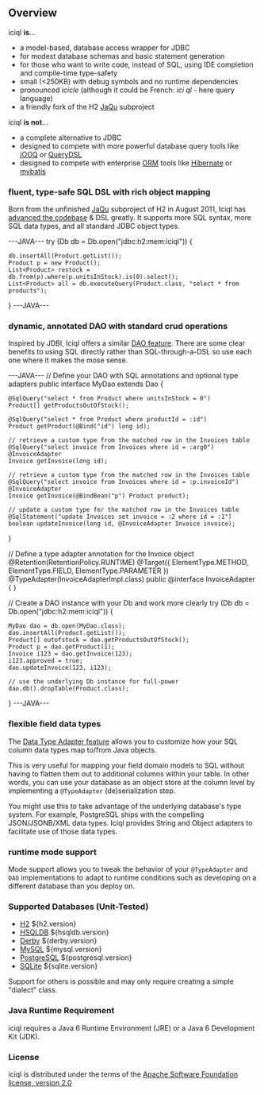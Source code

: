 ## Overview

iciql **is**...

- a model-based, database access wrapper for JDBC
- for modest database schemas and basic statement generation
- for those who want to write code, instead of SQL, using IDE completion and compile-time type-safety
- small (<250KB) with debug symbols and no runtime dependencies
- pronounced *icicle* (although it could be French: *ici ql* - here query language)
- a friendly fork of the H2 [JaQu][jaqu] subproject

iciql **is not**...

- a complete alternative to JDBC
- designed to compete with more powerful database query tools like [jOOQ][jooq] or [QueryDSL][querydsl]
- designed to compete with enterprise [ORM][orm] tools like [Hibernate][hibernate] or [mybatis][mybatis]

### fluent, type-safe SQL DSL with rich object mapping

Born from the unfinished [JaQu][jaqu] subproject of H2 in August 2011, Iciql has [advanced the codebase](jaqu_comparison.html) & DSL greatly.  It supports more SQL syntax, more SQL data types, and all standard JDBC object types.

---JAVA---
try (Db db = Db.open("jdbc:h2:mem:iciql")) {

    db.insertAll(Product.getList());
    Product p = new Product();
    List<Product> restock = db.from(p).where(p.unitsInStock).is(0).select();
    List<Product> all = db.executeQuery(Product.class, "select * from products");
    
}
---JAVA---

### dynamic, annotated DAO with standard crud operations

Inspired by JDBI, Iciql offers a similar [DAO feature](dao.html).  There are some clear benefits to using SQL directly rather than SQL-through-a-DSL so use each one where it makes the mose sense.

---JAVA---
// Define your DAO with SQL annotations and optional type adapters
public interface MyDao extends Dao {

    @SqlQuery("select * from Product where unitsInStock = 0")
    Product[] getProductsOutOfStock();

    @SqlQuery("select * from Product where productId = :id")
    Product getProduct(@Bind("id") long id);
 
    // retrieve a custom type from the matched row in the Invoices table
    @SqlQuery("select invoice from Invoices where id = :arg0")
    @InvoiceAdapter
    Invoice getInvoice(long id);

    // retrieve a custom type from the matched row in the Invoices table
    @SqlQuery("select invoice from Invoices where id = :p.invoiceId")
    @InvoiceAdapter
    Invoice getInvoice(@BindBean("p") Product product);

    // update a custom type for the matched row in the Invoices table
    @SqlStatement("update Invoices set invoice = :2 where id = :1")
    boolean updateInvoice(long id, @InvoiceAdapter Invoice invoice);

}

// Define a type adapter annotation for the Invoice object
@Retention(RetentionPolicy.RUNTIME)
@Target({ ElementType.METHOD, ElementType.FIELD, ElementType.PARAMETER })
@TypeAdapter(InvoiceAdapterImpl.class)
public @interface InvoiceAdapter { }

// Create a DAO instance with your Db and work more clearly
try (Db db = Db.open("jdbc:h2:mem:iciql")) {

    MyDao dao = db.open(MyDao.class);
    dao.insertAll(Product.getList());
    Product[] outofstock = dao.getProductsOutOfStock();
    Product p = dao.getProduct(1);
    Invoice i123 = dao.getInvoice(123);
    i123.approved = true;
    dao.updateInvoice(123, i123);
    
    // use the underlying Db instance for full-power
    dao.db().dropTable(Product.class);

}
---JAVA---

### flexible field data types

The [Data Type Adapter feature](dta.html) allows you to customize how your SQL column data types map to/from Java objects.

This is very useful for mapping your field domain models to SQL without having to flatten them out to additional columns within your table.  In other words, you can use your database as an object store at the column level by implementing a `@TypeAdapter` (de)serialization step.

You might use this to take advantage of the underlying database's type system.  For example, PostgreSQL ships with the compelling JSON/JSONB/XML data types.  Iciql provides String and Object adapters to facilitate use of those data types.

### runtime mode support

Mode support allows you to tweak the behavior of your `@TypeAdapter` and `DAO` implementations to adapt to runtime conditions such as developing on a different database than you deploy on.

### Supported Databases (Unit-Tested)
- [H2](http://h2database.com) ${h2.version}
- [HSQLDB](http://hsqldb.org) ${hsqldb.version}
- [Derby](http://db.apache.org/derby) ${derby.version}
- [MySQL](http://mysql.com) ${mysql.version}
- [PostgreSQL](http://postgresql.org) ${postgresql.version}
- [SQLite](http://www.sqlite.org) ${sqlite.version}

Support for others is possible and may only require creating a simple "dialect" class.

### Java Runtime Requirement

iciql requires a Java 6 Runtime Environment (JRE) or a Java 6 Development Kit (JDK).
 
### License
iciql is distributed under the terms of the [Apache Software Foundation license, version 2.0][apachelicense]

[jaqu]: http://h2database.com/html/jaqu.html "H2 JaQu project"
[orm]: http://en.wikipedia.org/wiki/Object-relational_mapping "Object Relational Mapping"
[jooq]: http://jooq.sourceforge.net "jOOQ"
[querydsl]: http://source.mysema.com/display/querydsl/Querydsl "QueryDSL"
[hibernate]: http://www.hibernate.org "Hibernate"
[mybatis]: http://www.mybatis.org "mybatis"
[github]: http://github.com/gitblit/iciql "iciql git repository"
[apachelicense]: http://www.apache.org/licenses/LICENSE-2.0 "Apache License, Version 2.0"